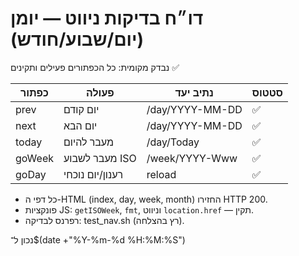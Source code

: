 # דו״ח בדיקות ניווט — יומן (יום/שבוע/חודש)

נבדק מקומית: כל הכפתורים פעילים ותקינים ✅

| כפתור | פעולה | נתיב יעד | סטטוס |
|---|---|---|---|
| prev | יום קודם | /day/YYYY-MM-DD | ✅ |
| next | יום הבא | /day/YYYY-MM-DD | ✅ |
| today | מעבר להיום | /day/Today | ✅ |
| goWeek | מעבר לשבוע ISO | /week/YYYY-Www | ✅ |
| goDay | רענון/יום נוכחי | reload | ✅ |

- כל דפי ה-HTML (index, day, week, month) החזירו HTTP 200.
- פונקציות JS: `getISOWeek`, `fmt`, וניווט `location.href` — תקין.
- רפרנס לבדיקה: test_nav.sh (רץ בהצלחה).

נכון ל־$(date +"%Y-%m-%d %H:%M:%S")
